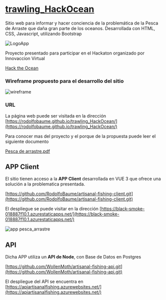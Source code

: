 # [trawling_HackOcean](https://github.com/RodolfoBaume/trawling_HackOcean)

Sitio web para informar y hacer conciencia de la problemática de la Pesca de Arraste que daña gran parte de los oceanos. Desarrollada con HTML, CSS, Javascript, utilizando Bootstrap

![LogoApp](https://user-images.githubusercontent.com/74028526/168504650-62ab5c79-18c3-42e4-b8da-9cd745a044f5.jpg)


Proyecto presentado para participar en el Hackaton organizado por Innovaccion Virtual

[Hack the Ocean](https://www.canva.com/design/DAFAPa8ivfk/uUb-HpNMd9x8LH4Vlv19sg/view?website#2:gu-a-para-la-tripulaci-n-hack-the-ocean)


### Wireframe propuesto para el desarrollo del sitio

![wireframe](https://user-images.githubusercontent.com/74028526/168504423-e2b2da72-731a-43c1-bc49-47255b260bf1.png)

### URL

La página web puede ser visitada en la dirección  [https://rodolfobaume.github.io/trawling_HackOcean/](https://rodolfobaume.github.io/trawling_HackOcean/)

Para conocer mas del proyecto y el porque de la propuesta puede leer el siguiente documento

[Pesca de arrastre.pdf](https://github.com/RodolfoBaume/artisanal-fishing-client/files/8696471/Pesca.de.arrastre.pdf)


## APP Client

El sitio tienen acceso a la **APP Client** desarrollada en VUE 3 que ofrece una solución a la problematica presentada.

 [https://github.com/RodolfoBaume/artisanal-fishing-client.git](https://github.com/RodolfoBaume/artisanal-fishing-client.git)

El despliegue se puede visitar en la dirección [https://black-smoke-018887f10.1.azurestaticapps.net/](https://black-smoke-018887f10.1.azurestaticapps.net/)

![app pesca_arrastre](https://user-images.githubusercontent.com/74028526/168504754-1df39135-7faf-41ac-865b-113d98db7342.png)


## API

Dicha APP utiliza un **API de Node**, con Base de Datos en Postgres

[https://github.com/WollenMoth/artisanal-fishing-api.git](https://github.com/WollenMoth/artisanal-fishing-api.git)

El despliegue del API se encuentra en [https://apiartisanalfishing.azurewebsites.net/](https://apiartisanalfishing.azurewebsites.net/)
